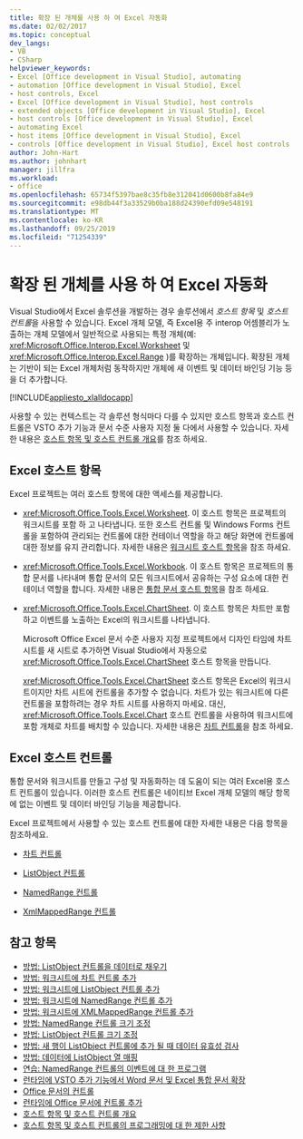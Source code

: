```yaml
---
title: 확장 된 개체를 사용 하 여 Excel 자동화
ms.date: 02/02/2017
ms.topic: conceptual
dev_langs:
- VB
- CSharp
helpviewer_keywords:
- Excel [Office development in Visual Studio], automating
- automation [Office development in Visual Studio], Excel
- host controls, Excel
- Excel [Office development in Visual Studio], host controls
- extended objects [Office development in Visual Studio], Excel
- host controls [Office development in Visual Studio], Excel
- automating Excel
- host items [Office development in Visual Studio], Excel
- controls [Office development in Visual Studio], Excel host controls
author: John-Hart
ms.author: johnhart
manager: jillfra
ms.workload:
- office
ms.openlocfilehash: 65734f5397bae8c35fb8e312041d0600b8fa84e9
ms.sourcegitcommit: e98db44f3a33529b0ba188d24390efd09e548191
ms.translationtype: MT
ms.contentlocale: ko-KR
ms.lasthandoff: 09/25/2019
ms.locfileid: "71254339"
---
```

# <a name="automate-excel-by-using-extended-objects"></a>확장 된 개체를 사용 하 여 Excel 자동화
  Visual Studio에서 Excel 솔루션을 개발하는 경우 솔루션에서 *호스트 항목* 및 *호스트 컨트롤*을 사용할 수 있습니다. Excel 개체 모델, 즉 Excel용 주 interop 어셈블리가 노출하는 개체 모델에서 일반적으로 사용되는 특정 개체(예: <xref:Microsoft.Office.Interop.Excel.Worksheet> 및 <xref:Microsoft.Office.Interop.Excel.Range> )를 확장하는 개체입니다. 확장된 개체는 기반이 되는 Excel 개체처럼 동작하지만 개체에 새 이벤트 및 데이터 바인딩 기능 등을 더 추가합니다.

 [!INCLUDE[appliesto_xlalldocapp](../vsto/includes/appliesto-xlalldocapp-md.md)]

 사용할 수 있는 컨텍스트는 각 솔루션 형식마다 다를 수 있지만 호스트 항목과 호스트 컨트롤은 VSTO 추가 기능과 문서 수준 사용자 지정 둘 다에서 사용할 수 있습니다. 자세한 내용은 [호스트 항목 및 호스트 컨트롤 개요](../vsto/host-items-and-host-controls-overview.md)를 참조 하세요.

## <a name="excel-host-items"></a>Excel 호스트 항목
 Excel 프로젝트는 여러 호스트 항목에 대한 액세스를 제공합니다.

- <xref:Microsoft.Office.Tools.Excel.Worksheet>. 이 호스트 항목은 프로젝트의 워크시트를 포함 하 고 나타냅니다. 또한 호스트 컨트롤 및 Windows Forms 컨트롤을 포함하여 관리되는 컨트롤에 대한 컨테이너 역할을 하고 해당 화면에 컨트롤에 대한 정보를 유지 관리합니다. 자세한 내용은 [워크시트 호스트 항목](../vsto/worksheet-host-item.md)을 참조 하세요.

- <xref:Microsoft.Office.Tools.Excel.Workbook>. 이 호스트 항목은 프로젝트의 통합 문서를 나타내며 통합 문서의 모든 워크시트에서 공유하는 구성 요소에 대한 컨테이너 역할을 합니다. 자세한 내용은 [통합 문서 호스트 항목](../vsto/workbook-host-item.md)을 참조 하세요.

- <xref:Microsoft.Office.Tools.Excel.ChartSheet>. 이 호스트 항목은 차트만 포함하고 이벤트를 노출하는 Excel의 워크시트를 나타냅니다.

     Microsoft Office Excel 문서 수준 사용자 지정 프로젝트에서 디자인 타임에 차트 시트를 새 시트로 추가하면 Visual Studio에서 자동으로 <xref:Microsoft.Office.Tools.Excel.ChartSheet> 호스트 항목을 만듭니다.

     <xref:Microsoft.Office.Tools.Excel.ChartSheet> 호스트 항목은 Excel의 워크시트이지만 차트 시트에 컨트롤을 추가할 수 없습니다. 차트가 있는 워크시트에 다른 컨트롤을 포함하려는 경우 차트 시트를 사용하지 마세요. 대신, <xref:Microsoft.Office.Tools.Excel.Chart> 호스트 컨트롤을 사용하여 워크시트에 포함 개체로 차트를 배치할 수 있습니다. 자세한 내용은 [차트 컨트롤](../vsto/chart-control.md)을 참조 하세요.

## <a name="excel-host-controls"></a>Excel 호스트 컨트롤
 통합 문서와 워크시트를 만들고 구성 및 자동화하는 데 도움이 되는 여러 Excel용 호스트 컨트롤이 있습니다. 이러한 호스트 컨트롤은 네이티브 Excel 개체 모델의 해당 항목에 없는 이벤트 및 데이터 바인딩 기능을 제공합니다.

 Excel 프로젝트에서 사용할 수 있는 호스트 컨트롤에 대한 자세한 내용은 다음 항목을 참조하세요.

- [차트 컨트롤](../vsto/chart-control.md)

- [ListObject 컨트롤](../vsto/listobject-control.md)

- [NamedRange 컨트롤](../vsto/namedrange-control.md)

- [XmlMappedRange 컨트롤](../vsto/xmlmappedrange-control.md)

## <a name="see-also"></a>참고 항목
- [방법: ListObject 컨트롤을 데이터로 채우기](../vsto/how-to-fill-listobject-controls-with-data.md)
- [방법: 워크시트에 차트 컨트롤 추가](../vsto/how-to-add-chart-controls-to-worksheets.md)
- [방법: 워크시트에 ListObject 컨트롤 추가](../vsto/how-to-add-listobject-controls-to-worksheets.md)
- [방법: 워크시트에 NamedRange 컨트롤 추가](../vsto/how-to-add-namedrange-controls-to-worksheets.md)
- [방법: 워크시트에 XMLMappedRange 컨트롤 추가](../vsto/how-to-add-xmlmappedrange-controls-to-worksheets.md)
- [방법: NamedRange 컨트롤 크기 조정](../vsto/how-to-resize-namedrange-controls.md)
- [방법: ListObject 컨트롤 크기 조정](../vsto/how-to-resize-listobject-controls.md)
- [방법: 새 행이 ListObject 컨트롤에 추가 될 때 데이터 유효성 검사](../vsto/how-to-validate-data-when-a-new-row-is-added-to-a-listobject-control.md)
- [방법: 데이터에 ListObject 열 매핑](../vsto/how-to-map-listobject-columns-to-data.md)
- [연습: NamedRange 컨트롤의 이벤트에 대 한 프로그램](../vsto/walkthrough-programming-against-events-of-a-namedrange-control.md)
- [런타임에 VSTO 추가 기능에서 Word 문서 및 Excel 통합 문서 확장](../vsto/extending-word-documents-and-excel-workbooks-in-vsto-add-ins-at-run-time.md)
- [Office 문서의 컨트롤](../vsto/controls-on-office-documents.md)
- [런타임에 Office 문서에 컨트롤 추가](../vsto/adding-controls-to-office-documents-at-run-time.md)
- [호스트 항목 및 호스트 컨트롤 개요](../vsto/host-items-and-host-controls-overview.md)
- [호스트 항목 및 호스트 컨트롤의 프로그래밍에 대 한 제한 사항](../vsto/programmatic-limitations-of-host-items-and-host-controls.md)
